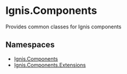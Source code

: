 # Ignis.Components

Provides common classes for Ignis components

## Namespaces

- [Ignis.Components](Ignis.Components/README.md)
- [Ignis.Components.Extensions](Ignis.Components.Extensions/README.md)
